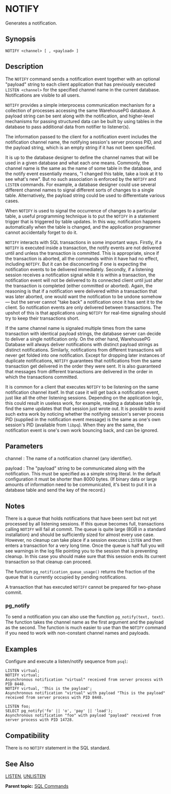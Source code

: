 # NOTIFY 

Generates a notification.

## <a id="section2"></a>Synopsis 

``` {#sql_command_synopsis}
NOTIFY <channel> [ , <payload> ]
```

## <a id="section3"></a>Description 


The `NOTIFY` command sends a notification event together with an optional "payload" string to each client application that has previously executed `LISTEN <channel>` for the specified channel name in the current database. Notifications are visible to all users.

`NOTIFY` provides a simple interprocess communication mechanism for a collection of processes accessing the same WarehousePG database. A payload string can be sent along with the notification, and higher-level mechanisms for passing structured data can be built by using tables in the database to pass additional data from notifier to listener\(s\).

The information passed to the client for a notification event includes the notification channel name, the notifying session's server process PID, and the payload string, which is an empty string if it has not been specified.

It is up to the database designer to define the channel names that will be used in a given database and what each one means. Commonly, the channel name is the same as the name of some table in the database, and the notify event essentially means, "I changed this table, take a look at it to see what's new". But no such association is enforced by the `NOTIFY` and `LISTEN` commands. For example, a database designer could use several different channel names to signal different sorts of changes to a single table. Alternatively, the payload string could be used to differentiate various cases.

When `NOTIFY` is used to signal the occurrence of changes to a particular table, a useful programming technique is to put the `NOTIFY` in a statement trigger that is triggered by table updates. In this way, notification happens automatically when the table is changed, and the application programmer cannot accidentally forget to do it.

`NOTIFY` interacts with SQL transactions in some important ways. Firstly, if a `NOTIFY` is executed inside a transaction, the notify events are not delivered until and unless the transaction is committed. This is appropriate, since if the transaction is aborted, all the commands within it have had no effect, including `NOTIFY`. But it can be disconcerting if one is expecting the notification events to be delivered immediately. Secondly, if a listening session receives a notification signal while it is within a transaction, the notification event will not be delivered to its connected client until just after the transaction is completed \(either committed or aborted\). Again, the reasoning is that if a notification were delivered within a transaction that was later aborted, one would want the notification to be undone somehow — but the server cannot "take back" a notification once it has sent it to the client. So notification events are only delivered between transactions. The upshot of this is that applications using `NOTIFY` for real-time signaling should try to keep their transactions short.

If the same channel name is signaled multiple times from the same transaction with identical payload strings, the database server can decide to deliver a single notification only. On the other hand, WarehousePG Database will always deliver notifications with distinct payload strings as distinct notifications. Similarly, notifications from different transactions will never get folded into one notification. Except for dropping later instances of duplicate notifications, `NOTIFY` guarantees that notifications from the same transaction get delivered in the order they were sent. It is also guaranteed that messages from different transactions are delivered in the order in which the transactions committed.

It is common for a client that executes `NOTIFY` to be listening on the same notification channel itself. In that case it will get back a notification event, just like all the other listening sessions. Depending on the application logic, this could result in useless work, for example, reading a database table to find the same updates that that session just wrote out. It is possible to avoid such extra work by noticing whether the notifying session's server process PID \(supplied in the notification event message\) is the same as one's own session's PID \(available from `libpq`\). When they are the same, the notification event is one's own work bouncing back, and can be ignored.


## <a id="section4"></a>Parameters 

channel
:   The name of a notification channel \(any identifier\).

payload
:   The "payload" string to be communicated along with the notification. This must be specified as a simple string literal. In the default configuration it must be shorter than 8000 bytes. \(If binary data or large amounts of information need to be communicated, it's best to put it in a database table and send the key of the record.\)

## <a id="section4a"></a>Notes

There is a queue that holds notifications that have been sent but not yet processed by all listening sessions. If this queue becomes full, transactions calling `NOTIFY` will fail at commit. The queue is quite large \(8GB in a standard installation\) and should be sufficiently sized for almost every use case. However, no cleanup can take place if a session executes `LISTEN` and then enters a transaction for a very long time. Once the queue is half full you will see warnings in the log file pointing you to the session that is preventing cleanup. In this case you should make sure that this session ends its current transaction so that cleanup can proceed.

The function `pg_notification_queue_usage()` returns the fraction of the queue that is currently occupied by pending notifications.

A transaction that has executed `NOTIFY` cannot be prepared for two-phase commit.

### <a id="section4a_1"></a>pg_notify

To send a notification you can also use the function `pg_notify(text, text)`. The function takes the channel name as the first argument and the payload as the second. The function is much easier to use than the `NOTIFY` command if you need to work with non-constant channel names and payloads.

## <a id="section5"></a>Examples 

Configure and execute a listen/notify sequence from `psql`:

```
LISTEN virtual;
NOTIFY virtual;
Asynchronous notification "virtual" received from server process with PID 8448.
NOTIFY virtual, 'This is the payload';
Asynchronous notification "virtual" with payload "This is the payload" received from server process with PID 8448.

LISTEN foo;
SELECT pg_notify('fo' || 'o', 'pay' || 'load');
Asynchronous notification "foo" with payload "payload" received from server process with PID 14728.
```

## <a id="section6"></a>Compatibility 

There is no `NOTIFY` statement in the SQL standard.

## <a id="section7"></a>See Also 

[LISTEN](LISTEN.html), [UNLISTEN](UNLISTEN.html)

**Parent topic:** [SQL Commands](../sql_commands/sql_ref.html)

